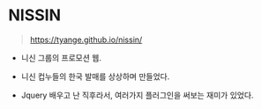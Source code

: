 # NISSIN

> <https://tyange.github.io/nissin/>

* 니신 그룹의 프로모션 웹.

* 니신 컵누들의 한국 발매를 상상하며 만들었다.

* Jquery 배우고 난 직후라서, 여러가지 플러그인을 써보는 재미가 있었다.
